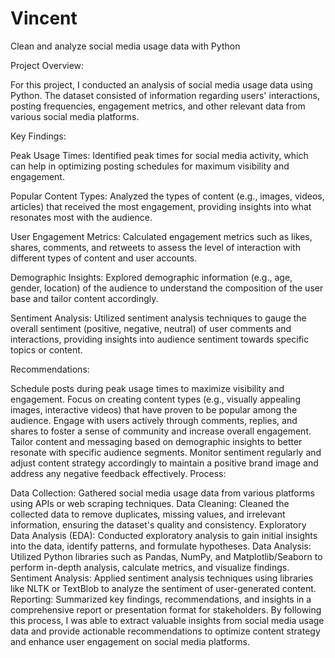 # Vincent
Clean and analyze social media usage data with Python

Project Overview:

For this project, I conducted an analysis of social media usage data using Python. The dataset consisted of information regarding users' interactions, posting frequencies, engagement metrics, and other relevant data from various social media platforms.

Key Findings:

Peak Usage Times: Identified peak times for social media activity, which can help in optimizing posting schedules for maximum visibility and engagement.

Popular Content Types: Analyzed the types of content (e.g., images, videos, articles) that received the most engagement, providing insights into what resonates most with the audience.

User Engagement Metrics: Calculated engagement metrics such as likes, shares, comments, and retweets to assess the level of interaction with different types of content and user accounts.

Demographic Insights: Explored demographic information (e.g., age, gender, location) of the audience to understand the composition of the user base and tailor content accordingly.

Sentiment Analysis: Utilized sentiment analysis techniques to gauge the overall sentiment (positive, negative, neutral) of user comments and interactions, providing insights into audience sentiment towards specific topics or content.

Recommendations:

Schedule posts during peak usage times to maximize visibility and engagement.
Focus on creating content types (e.g., visually appealing images, interactive videos) that have proven to be popular among the audience.
Engage with users actively through comments, replies, and shares to foster a sense of community and increase overall engagement.
Tailor content and messaging based on demographic insights to better resonate with specific audience segments.
Monitor sentiment regularly and adjust content strategy accordingly to maintain a positive brand image and address any negative feedback effectively.
Process:

Data Collection: Gathered social media usage data from various platforms using APIs or web scraping techniques.
Data Cleaning: Cleaned the collected data to remove duplicates, missing values, and irrelevant information, ensuring the dataset's quality and consistency.
Exploratory Data Analysis (EDA): Conducted exploratory analysis to gain initial insights into the data, identify patterns, and formulate hypotheses.
Data Analysis: Utilized Python libraries such as Pandas, NumPy, and Matplotlib/Seaborn to perform in-depth analysis, calculate metrics, and visualize findings.
Sentiment Analysis: Applied sentiment analysis techniques using libraries like NLTK or TextBlob to analyze the sentiment of user-generated content.
Reporting: Summarized key findings, recommendations, and insights in a comprehensive report or presentation format for stakeholders.
By following this process, I was able to extract valuable insights from social media usage data and provide actionable recommendations to optimize content strategy and enhance user engagement on social media platforms.
